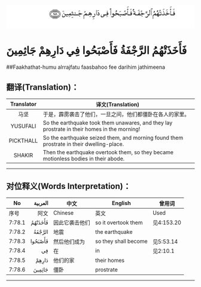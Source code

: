 ![007:078](images/007_078.gif)

# فَأَخَذَتْهُمُ الرَّجْفَةُ فَأَصْبَحُوا فِي دَارِهِمْ جَاثِمِينَ 

##Faakhathat-humu alrrajfatu faasbahoo fee darihim jathimeena 

## 翻译(Translation)：

| Translator | 译文(Translation)                                            |
| :--------: | ------------------------------------------------------------ |
|    马坚    | 于是，霹雳袭击了他们，一旦之间，他们都僵卧在各人的家里。     |
|  YUSUFALI  | So the earthquake took them unawares, and they lay prostrate in their homes in the morning! |
| PICKTHALL  | So the earthquake seized them, and morning found them prostrate in their dwelling-place. |
|   SHAKIR   | Then the earthquake overtook them, so they became motionless bodies in their abode. |

---

## 对位释义(Words Interpretation)：

| No   | العربية | 中文    | English | 曾用词 |
| ---- | ------: | ------- | ------- | ------ |
| 序号 |    阿文 | Chinese | 英文    | Used   |
| 7:78.1 | فَأَخَذَتْهُمُ | 因此它袭击他们 | so it overtook them  | 见4:153.20 |
| 7:78.2 | الرَّجْفَةُ  | 地震           | the earthquake       |            |
| 7:78.3 | فَأَصْبَحُوا | 然后他们成为   | so they shall become | 见5:53.14  |
| 7:78.4 | فِي      | 在             | in                   | 见2:10.1   |
| 7:78.5 | دَارِهِمْ   | 他们的家       | their homes          |            |
| 7:78.6 | جَاثِمِينَ  | 僵卧           | prostrate            |            |

---